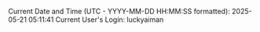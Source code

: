 Current Date and Time (UTC - YYYY-MM-DD HH:MM:SS formatted): 2025-05-21 05:11:41
Current User's Login: luckyaiman
